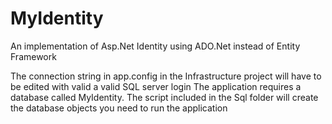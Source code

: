# MyIdentity
An implementation of Asp.Net Identity using ADO.Net instead of Entity Framework


The connection string in app.config in the Infrastructure project will have to be edited with valid a valid SQL server login
The application requires a database called MyIdentity.
The script included in the Sql folder will create the database objects you need to run the application

